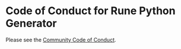 # Code of Conduct for Rune Python Generator

Please see the [Community Code of Conduct](https://www.finos.org/code-of-conduct).
